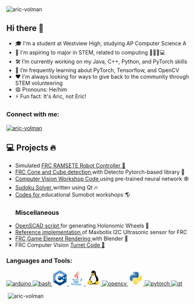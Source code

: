 <p align="left"> <img src="https://komarev.com/ghpvc/?username=aric-volman&label=Profile%20views&color=0e75b6&style=flat" alt="aric-volman" /> </p>

## Hi there 👋

- 🎓 I'm a student at Westview High, studying AP Computer Science A
- 🔭 I'm aspiring to major in STEM, related to computing 👨🏻‍💻💻
- 🛠️ I’m currently working on my Java, C++, Python, and PyTorch skills
- 🌱 I’m frequently learning about PyTorch, Tensorflow, and OpenCV
- ❤️ I'm always looking for ways to give back to the community through STEM volunteering
- 😄 Pronouns: He/him
- ⚡ Fun fact: It's Aric, not Eric!

<h3 align="left">Connect with me:</h3>
<p align="left">
<a href="https://linkedin.com/in/aric-volman" target="blank"><img align="center" src="https://raw.githubusercontent.com/rahuldkjain/github-profile-readme-generator/master/src/images/icons/Social/linked-in-alt.svg" alt="aric-volman" height="30" width="40" /></a>
</p>

<h2>💻 Projects 🔥</h2>
<ul>
<li>Simulated <a href="https://github.com/aric-volman/RamseteExample">FRC RAMSETE Robot Controller 🤖</a></li>
<li> <a href="https://github.com/aric-volman/detecto-example">FRC Cone and Cube detection </a>with Detecto Pytorch-based library 🔎</li>
<li> <a href="https://github.com/aric-volman/A-New-Vision-Workshop">Computer Vision Workshop Code </a>using pre-trained neural network 🕸️</li>
<li> <a href="https://github.com/aric-volman/mechanical-babulya">Sudoku Solver </a>written using Qt 🔥</li>
<li> <a href="https://github.com/aric-volman/zumobots">Codes for </a>educational Sumobot workshops 🌎</li>
<h3>Miscellaneous</h3>
<li> <a href="https://github.com/aric-volman/hdrivewheelgen">OpenSCAD script </a>for generating Holonomic Wheels 🛞</li>
<li> <a href="https://github.com/aric-volman/i2c-maxbotix-frc">Reference implementation </a>of Maxbotix I2C Ultrasonic sensor for FRC</li>
<li> <a href="https://github.com/aric-volman/grid-render">FRC Game Element Rendering </a>with Blender 🦿</li>
<li> FRC Computer Vision <a href="https://github.com/aric-volman/2022-IAP-Turret"> Turret Code 🦾</a></li>
</ul>

<h3 align="left">Languages and Tools:</h3>
<p align="left"> <a href="https://www.arduino.cc/" target="_blank" rel="noreferrer"> <img src="https://cdn.worldvectorlogo.com/logos/arduino-1.svg" alt="arduino" width="40" height="40"/> </a> <a href="https://www.gnu.org/software/bash/" target="_blank" rel="noreferrer"> <img src="https://bashlogo.com/img/symbol/svg/full_colored_light.svg" alt="bash" width="40" height="40"/> </a> <a href="https://www.w3schools.com/cpp/" target="_blank" rel="noreferrer"> <img src="https://raw.githubusercontent.com/devicons/devicon/master/icons/cplusplus/cplusplus-original.svg" alt="cplusplus" width="40" height="40"/> </a> <a href="https://www.java.com" target="_blank" rel="noreferrer"> <img src="https://raw.githubusercontent.com/devicons/devicon/master/icons/java/java-original.svg" alt="java" width="40" height="40"/> </a> <a href="https://www.linux.org/" target="_blank" rel="noreferrer"> <img src="https://raw.githubusercontent.com/devicons/devicon/master/icons/linux/linux-original.svg" alt="linux" width="40" height="40"/> </a> <a href="https://opencv.org/" target="_blank" rel="noreferrer"> <img src="https://www.vectorlogo.zone/logos/opencv/opencv-icon.svg" alt="opencv" width="40" height="40"/> </a> <a href="https://www.python.org" target="_blank" rel="noreferrer"> <img src="https://raw.githubusercontent.com/devicons/devicon/master/icons/python/python-original.svg" alt="python" width="40" height="40"/> </a> <a href="https://pytorch.org/" target="_blank" rel="noreferrer"> <img src="https://www.vectorlogo.zone/logos/pytorch/pytorch-icon.svg" alt="pytorch" width="40" height="40"/> </a> <a href="https://www.qt.io/" target="_blank" rel="noreferrer"> <img src="https://upload.wikimedia.org/wikipedia/commons/0/0b/Qt_logo_2016.svg" alt="qt" width="40" height="40"/> </a> </p>

<p>&nbsp;<img align="center" src="https://github-readme-stats.vercel.app/api?username=aric-volman&show_icons=true&locale=en" alt="aric-volman" /></p>
<!--
**aric-volman/aric-volman** is a ✨ _special_ ✨ repository because its `README.md` (this file) appears on your GitHub profile.-->
